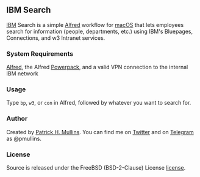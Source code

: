 ## IBM Search
[IBM](https://twitter.com/IBM) Search is a simple [Alfred](http://www.alfredapp.com/) workflow for [macOS](https://www.apple.com/osx/) that lets employees search for information (people, departments, etc.) using IBM's Bluepages, Connections, and w3 Intranet services.

### System Requirements
[Alfred](http://www.alfredapp.com/), the Alfred [Powerpack](http://www.alfredapp.com/powerpack/), and a valid VPN connection to the internal IBM network

### Usage
Type `bp`, `w3`, or `con` in Alfred, followed by whatever you want to search for.

### Author
Created by [Patrick H. Mullins](http://www.pmullins.net/about). You can find me on  [Twitter](https://twitter.com/phmullins) and on [Telegram](https://telegram.org/) as @pmullins.

### License
Source is released under the FreeBSD (BSD-2-Clause) License [license](license.md).